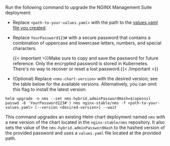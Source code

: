 Run the following command to upgrade the NGINX Management Suite deployment:

- Replace `<path-to-your-values.yaml>` with the path to the [values.yaml file you created](#configure-chart).
- Replace `YourPassword123#` with a secure password that contains a combination of uppercase and lowercase letters, numbers, and special characters.

    {{< important >}}Make sure to copy and save the password for future reference. Only the encrypted password is stored in Kubernetes. There's no way to recover or reset a lost password.{{< /important >}}

- (Optional) Replace `<nms-chart-version>` with the desired version; see the table below for the available versions. Alternatively, you can omit this flag to install the latest version.

```shell
helm upgrade -n nms --set nms-hybrid.adminPasswordHash=$(openssl passwd -6 'YourPassword123#') nms nginx-stable/nms -f <path-to-your-values.yaml> [--version <desired-version>] --wait
```

This command upgrades an existing Helm chart deployment named `nms` with a new version of the chart located in the `nginx-stable/nms` repository. It also sets the value of the `nms-hybrid.adminPasswordHash` to the hashed version of the provided password and uses a `values.yaml` file located at the provided path.
